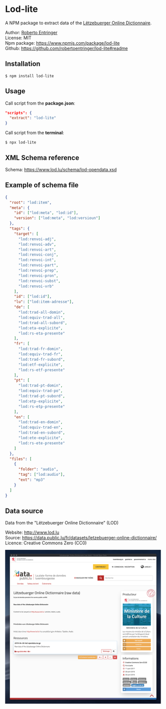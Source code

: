 # Lod-lite

A NPM package to extract data of the [Lëtzebuerger Online Dictionnaire](lod.lu).

Author: [Roberto Entringer](https://robertoentringer.com)<br>
License: MIT<br>
Npm package: https://www.npmjs.com/package/lod-lite<br>
Github: https://github.com/robertoentringer/lod-lite#readme

## Installation

```shell
$ npm install lod-lite
```

## Usage

Call script from the **package.json**:

```json
"scripts": {
  "extract": "lod-lite"
}
```

Call script from the **terminal**:

```shell
$ npx lod-lite
```

## XML Schema reference

Schema: https://www.lod.lu/schema/lod-opendata.xsd

## Example of schema file

```json
{
  "root": "lod:item",
  "meta": {
    "id": ["lod:meta", "lod:id"],
    "version": ["lod:meta", "lod:versioun"]
  },
  "tags": {
    "target": [
      "lod:renvoi-adj",
      "lod:renvoi-adv",
      "lod:renvoi-art",
      "lod:renvoi-conj",
      "lod:renvoi-int",
      "lod:renvoi-part",
      "lod:renvoi-prep",
      "lod:renvoi-pron",
      "lod:renvoi-subst",
      "lod:renvoi-vrb"
    ],
    "id": ["lod:id"],
    "lu": ["lod:item-adresse"],
    "de": [
      "lod:trad-all-domin",
      "lod:equiv-trad-all",
      "lod:trad-all-subord",
      "lod:eta-explicite",
      "lod:rs-eta-presente"
    ],
    "fr": [
      "lod:trad-fr-domin",
      "lod:equiv-trad-fr",
      "lod:trad-fr-subord",
      "lod:etf-explicite",
      "lod:rs-etf-presente"
    ],
    "pt": [
      "lod:trad-pt-domin",
      "lod:equiv-trad-po",
      "lod:trad-pt-subord",
      "lod:etp-explicite",
      "lod:rs-etp-presente"
    ],
    "en": [
      "lod:trad-en-domin",
      "lod:equiv-trad-en",
      "lod:trad-en-subord",
      "lod:ete-explicite",
      "lod:rs-ete-presente"
    ]
  },
  "files": [
    {
      "folder": "audio",
      "tag": ["lod:audio"],
      "ext": "mp3"
    }
  ]
}

```

## Data source

Data from the "Lëtzebuerger Online Dictionnaire" (LOD)

Website: http://www.lod.lu<br>
Source: https://data.public.lu/fr/datasets/letzebuerger-online-dictionnaire/<br>
Licence: Creative Commons Zero (CC0)

[![screenshot.png](screenshot.png)](https://data.public.lu/fr/datasets/letzebuerger-online-dictionnaire/)
